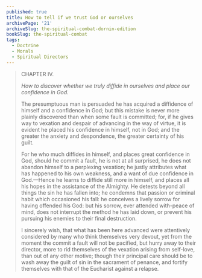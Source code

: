 ```yaml
---
published: true
title: How to tell if we trust God or ourselves
archivePage: '21'
archiveSlug: the-spiritual-combat-dornin-edition
bookSlug: the-spiritual-combat
tags:
  - Doctrine
  - Morals
  - Spiritual Directors
---
```


> CHAPTER IV.
> 
> *How to discover whether we truly diffide in ourselves and place our confidence in God.*
> 
> The presumptuous man is persuaded he has acquired a diffidence of himself and a confidence in God; but this mistake is never more plainly discovered than when some fault is committed; for, if he gives way to vexation and despair of advancing in the way of virtue, it is evident he placed his confidence in himself, not in God; and the greater the anxiety and despondence, the greater certainty of his guilt.
> 
> For he who much diffides in himself, and places great confidence in God, should he commit a fault, he is not at all surprised, he does not abandon himself to a perplexing vexation; he justly attributes what has happened to his own weakness, and a want of due confidence in God.—Hence he learns to diffide still more in himself, and places all his hopes in the assistance of the Almighty. He detests beyond all things the sin he has fallen into; he condemns that passion or criminal habit which occasioned his fall: he conceives a lively sorrow for having offended his God: but his sorrow, ever attended with-peace of mind, does not interrupt the method he has laid down, or prevent his pursuing his enemies to their final destruction.
> 
> I sincerely wish, that what has been here advanced were attentively considered by many who think themselves very devout, yet from the moment the commit a fault will not be pacified, but hurry away to their director, more to rid themselves of the vexation arising from self-love, than out of any other motive; though their principal care should be to wash away the guilt of sin in the sacrament of penance, and fortify themselves with that of the Eucharist against a relapse.
